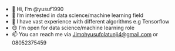 - 👋 Hi, I’m @yusuf1990
- 👀 I’m interested in data science/machine learning field
- 🌱 I have vast experience with different algorithms e.g Tensorflow
- 😍 I’m open for data science/machine learning role
- 📫 You can reach me via Jimohyusufolatunji4@gmail.com or 08052375459
